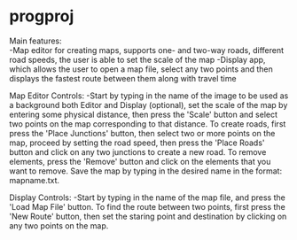 # progproj
Main features:  
  -Map editor for creating maps, supports one- and two-way roads, different road speeds, the user is able to set the scale of the map
  -Display app, which allows the user to open a map file, select any two points and then displays the fastest route between them along with travel time 

Map Editor Controls: 
  -Start by typing in the name of the image to be used as a background both Editor and Display (optional), set the scale of the map by entering some physical distance, then press the 'Scale' button and select two points on the map corresponding to that distance. To create roads, first press the 'Place Junctions' button, then select two or more points on the map, proceed by setting the road speed, then press the 'Place Roads' button and click on any two junctions to create a new road.
  To remove elements, press the 'Remove' button and click on the elements that you want to remove.
  Save the map by typing in the desired name in the format: mapname.txt.

Display Controls:
  -Start by typing in the name of the map file, and press the 'Load Map File' button. To find the route between two points, first press the 'New Route' button, then set the staring point and destination by clicking on any two points on the map. 
